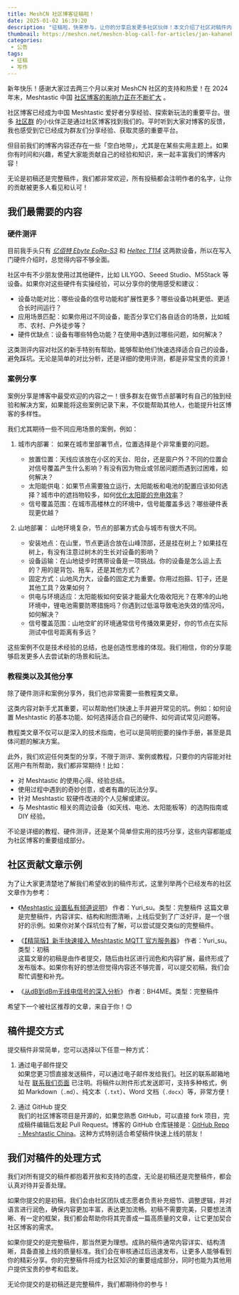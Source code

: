 ```yaml
---
title: MeshCN 社区博客征稿啦！
date: 2025-01-02 16:39:20
description: "征稿啦，快来参与，让你的分享启发更多社区伙伴！本文介绍了社区对稿件内容的需求，包括硬件测评、案例分享等热门主题，同时提供了投稿方式和示例参考。无论是初稿还是完整稿件，都可以通过邮件或 GitHub 提交，共同丰富 Meshtastic 的知识库，展示你的经验和智慧。"
thumbnail: https://meshcn.net/meshcn-blog-call-for-articles/jan-kahanek-fVUl6kzIvLg-unsplash.webp
categories:
 - 公告
tags:
 - 征稿
 - 写作
---
```


新年快乐！感谢大家过去两三个月以来对 MeshCN 社区的支持和热爱！在 2024 年末，Meshtastic 中国 [社区博客的影响力正在不断扩大](/announcement-2024-last-day-annual/) 。

社区博客已经成为中国 Meshtastic 爱好者分享经验、探索新玩法的重要平台。很多 [社区群](/contact/) 的小伙伴正是通过社区博客找到我们的。平时听到大家对博客的反馈，我也感受到它已经成为群友们分享经验、获取灵感的重要平台。

但目前我们的博客内容还存在一些「空白地带」，尤其是在某些实用主题上。如果你有时间和兴趣，希望大家能贡献自己的经验和知识，来一起丰富我们的博客内容！

无论是初稿还是完整稿件，我们都非常欢迎，所有投稿都会注明作者的名字，让你的贡献被更多人看见和认可！  

## 我们最需要的内容  

### 硬件测评  

目前我手头只有 *[亿佰特 Ebyte EoRa-S3](/flash-meshtastic-firmware-ebyte-eora-s3/)* 和 *[Heltec T114](/heltec-t114-portable-meshtastic-node/)* 这两款设备，所以在写入门硬件介绍时，总觉得内容不够全面。

社区中有不少朋友使用过其他硬件，比如 LILYGO、Seeed Studio、M5Stack 等设备。如果你对这些硬件有实操经验，可以分享你的使用感受和建议： 
- 设备功能对比：哪些设备的信号功能和扩展性更多？哪些设备功耗更低、更适合长时间运行？  
- 应用场景匹配：如果你用过不同设备，能否分享它们各自适合的场景，比如城市、农村、户外徒步等？  
- 硬件优缺点：设备有哪些特色功能？在使用中遇到过哪些问题，如何解决？  

这类测评内容对社区的新手特别有帮助，能够帮助他们快速选择适合自己的设备，避免踩坑。无论是简单的对比分析，还是详细的使用评测，都是非常宝贵的资源！  

### 案例分享  

案例分享是博客中最受欢迎的内容之一！很多群友在做节点部署时有自己的独到经验和解决方案，如果能将这些案例记录下来，不仅能帮助其他人，也能提升社区博客的多样性。  

我们尤其期待一些不同应用场景的案例，例如： 

1. 城市内部署： 
   如果在城市里部署节点，位置选择是个非常重要的问题。  
   - 放置位置：天线应该放在小区的天台、阳台，还是窗户外？不同的位置会对信号覆盖产生什么影响？有没有因为物业或邻居问题而遇到过困难，如何解决？  
   - 太阳能供电：如果节点需要独立运行，太阳能板和电池的配置应该如何选择？城市中的遮挡物较多，如何[优化太阳能的充电效率](/T114-solar-panel-requirement-calculate/)？  
   - 信号覆盖范围：在城市高楼林立的环境中，信号能覆盖多远？哪些硬件表现更优越？  

2. 山地部署： 
   山地环境复杂，节点的部署方式会与城市有很大不同。  
   - 安装地点：在山里，节点更适合放在山峰顶部，还是挂在树上？如果挂在树上，有没有注意过树木的生长对设备的影响？  
   - 设备运输：在山地徒步时携带设备是一项挑战。你的设备是怎么运上去的？用的是背包、拖车，还是其他方式？  
   - 固定方式：山地风力大，设备的固定尤为重要。你用过抱箍、钉子，还是其他工具？效果如何？  
   - 供电与环境适应：太阳能板如何安装才能最大化吸收阳光？在寒冷的山地环境中，锂电池需要防寒措施吗？你遇到过低温导致电池失效的情况吗，如何解决？  
   - 信号覆盖范围：山地空旷的环境通常信号传播效果更好，你的节点在实际测试中信号距离有多远？  

这些案例不仅是技术经验的总结，也是创造性思维的体现。我们相信，你的分享能够启发更多人去尝试新的场景和玩法。  

### 教程类以及其他分享

除了硬件测评和案例分享外，我们也非常需要一些教程类文章。

这类内容对新手尤其重要，可以帮助他们快速上手并避开常见的坑。例如：如何设置 Meshtastic 的基本功能、如何选择适合自己的硬件、如何调试常见问题等。

教程类文章不仅可以是深入的技术指南，也可以是简明扼要的操作手册，甚至是具体问题的解决方案。  

此外，我们欢迎任何类型的分享，不限于测评、案例或教程，只要你的内容能对社区用户有所帮助，我们都非常期待！比如：  
- 对 Meshtastic 的使用心得、经验总结。  
- 使用过程中遇到的奇妙创意，或者有趣的玩法分享。  
- 针对 Meshtastic 软硬件改进的个人见解或建议。  
- 与 Meshtastic 相关的周边设备（如天线、电池、太阳能板等）的选购指南或 DIY 经验。  

不论是详细的教程、硬件测评，还是某个简单但实用的技巧分享，这些内容都能成为社区博客的重要组成部分。

## 社区贡献文章示例  

为了让大家更清楚地了解我们希望收到的稿件形式，这里列举两个已经发布的社区文章作为参考：  

- 《[Meshtastic 设置私有频道说明](/meshtastic-private-channel-setup/)》
   作者：Yuri_su。类型：完整稿件
   这篇文章是完整稿件，内容详实、结构和附图清晰，上线后受到了广泛好评，是一个很好的示例。如果你对某个踩坑位有了解，可以尝试提交类似的完整稿件。  

- 《[【精简版】新手快速接入 Meshtastic MQTT 官方服务器](/short-tutorial-mqtt-android/)》
   作者：Yuri_su。类型：初稿  
   这篇文章的初稿是由作者提交，随后由社区进行润色和内容扩展，最终形成了发布版本。如果你有好的想法但觉得内容还不够完善，可以提交初稿，我们会帮忙调整和补充。

- 《[从dB到dBm无线电信号的深入分析](/understand-dB/)》
   作者：BH4ME。类型：完整稿件

希望下一个被社区推荐的文章，来自于你！😊

## 稿件提交方式  

提交稿件非常简单，您可以选择以下任意一种方式：  

1. 通过电子邮件提交  
   如果您更习惯直接发送稿件，可以通过电子邮件发给我们。社区的联系邮箱地址在 [联系我们页面](https://meshcn.net/contact/) 已注明。将稿件以附件形式发送即可，支持多种格式，例如 Markdown（`.md`）、纯文本（`.txt`）、Word 文档（`.docx`）等，非常方便！  

2. 通过 GitHub 提交  
   我们的社区博客项目是开源的，如果您熟悉 GitHub，可以直接 fork 项目，完成稿件编辑后发起 Pull Request。博客的 GitHub 仓库链接是：[GitHub Repo - Meshtastic China](https://github.com/chinamesh/meshtastic-china-www)。这种方式特别适合希望稿件快速上线的朋友！

## 我们对稿件的处理方式  

我们对所有提交的稿件都抱着开放和支持的态度，无论是初稿还是完整稿件，都会认真对待并妥善处理。

如果你提交的是初稿，我们会由社区团队或志愿者负责补充细节、调整逻辑，并对语言进行润色，确保内容更加丰富，表达更加流畅。初稿不需要完美，只要想法清晰、有一定的框架，我们都会帮助你将其完善成一篇高质量的文章，让它更加契合社区博客的需求。

如果你提交的是完整稿件，那当然更为理想。成熟的稿件通常内容详实、结构清晰，具备直接上线的质量标准。我们会在审核通过后迅速发布，让更多人能够看到你的精彩分享。你的完整稿件将成为社区知识的重要组成部分，同时也能为其他用户提供宝贵的参考和启发。  

无论你提交的是初稿还是完整稿件，我们都期待你的参与！